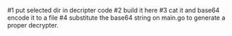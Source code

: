 #1
put selected dir in decripter code
#2
build it here
#3
cat it and base64 encode it to a file 
#4
substitute the base64 string on main.go to generate a proper decrypter.